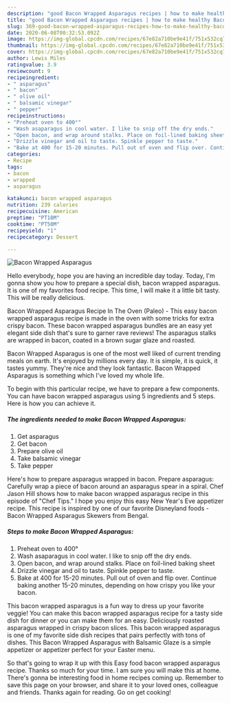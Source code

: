 ```yaml
---
description: "good Bacon Wrapped Asparagus recipes | how to make healthy Bacon Wrapped Asparagus"
title: "good Bacon Wrapped Asparagus recipes | how to make healthy Bacon Wrapped Asparagus"
slug: 369-good-bacon-wrapped-asparagus-recipes-how-to-make-healthy-bacon-wrapped-asparagus
date: 2020-06-08T00:32:53.092Z
image: https://img-global.cpcdn.com/recipes/67e82a710be9e41f/751x532cq70/bacon-wrapped-asparagus-recipe-main-photo.jpg
thumbnail: https://img-global.cpcdn.com/recipes/67e82a710be9e41f/751x532cq70/bacon-wrapped-asparagus-recipe-main-photo.jpg
cover: https://img-global.cpcdn.com/recipes/67e82a710be9e41f/751x532cq70/bacon-wrapped-asparagus-recipe-main-photo.jpg
author: Lewis Miles
ratingvalue: 3.9
reviewcount: 9
recipeingredient:
- " asparagus"
- " bacon"
- " olive oil"
- " balsamic vinegar"
- " pepper"
recipeinstructions:
- "Preheat oven to 400°"
- "Wash asaparagus in cool water. I like to snip off the dry ends."
- "Open bacon, and wrap around stalks. Place on foil-lined baking sheet"
- "Drizzle vinegar and oil to taste. Spinkle pepper to taste."
- "Bake at 400 for 15-20 minutes. Pull out of oven and flip over. Continue baking another 15-20 minutes, depending on how crispy you like your bacon."
categories:
- Recipe
tags:
- bacon
- wrapped
- asparagus

katakunci: bacon wrapped asparagus 
nutrition: 239 calories
recipecuisine: American
preptime: "PT18M"
cooktime: "PT50M"
recipeyield: "1"
recipecategory: Dessert

---
```



![Bacon Wrapped Asparagus](https://img-global.cpcdn.com/recipes/67e82a710be9e41f/751x532cq70/bacon-wrapped-asparagus-recipe-main-photo.jpg)

Hello everybody, hope you are having an incredible day today. Today, I'm gonna show you how to prepare a special dish, bacon wrapped asparagus. It is one of my favorites food recipe. This time, I will make it a little bit tasty. This will be really delicious.

Bacon Wrapped Asparagus Recipe In The Oven (Paleo) - This easy bacon wrapped asparagus recipe is made in the oven with some tricks for extra crispy bacon. These bacon wrapped asparagus bundles are an easy yet elegant side dish that&#39;s sure to garner rave reviews! The asparagus stalks are wrapped in bacon, coated in a brown sugar glaze and roasted.

Bacon Wrapped Asparagus is one of the most well liked of current trending meals on earth. It's enjoyed by millions every day. It is simple, it is quick, it tastes yummy. They're nice and they look fantastic. Bacon Wrapped Asparagus is something which I've loved my whole life.


To begin with this particular recipe, we have to prepare a few components. You can have bacon wrapped asparagus using 5 ingredients and 5 steps. Here is how you can achieve it.

<!--inarticleads1-->

##### The ingredients needed to make Bacon Wrapped Asparagus:

1. Get  asparagus
1. Get  bacon
1. Prepare  olive oil
1. Take  balsamic vinegar
1. Take  pepper


Here&#39;s how to prepare asparagus wrapped in bacon. Prepare asparagus: Carefully wrap a piece of bacon around an asparagus spear in a spiral. Chef Jason Hill shows how to make bacon wrapped asparagus recipe in this episode of &#34;Chef Tips.&#34; I hope you enjoy this easy New Year&#39;s Eve appetizer recipe. This recipe is inspired by one of our favorite Disneyland foods - Bacon Wrapped Asparagus Skewers from Bengal. 

<!--inarticleads2-->

##### Steps to make Bacon Wrapped Asparagus:

1. Preheat oven to 400°
1. Wash asaparagus in cool water. I like to snip off the dry ends.
1. Open bacon, and wrap around stalks. Place on foil-lined baking sheet
1. Drizzle vinegar and oil to taste. Spinkle pepper to taste.
1. Bake at 400 for 15-20 minutes. Pull out of oven and flip over. Continue baking another 15-20 minutes, depending on how crispy you like your bacon.


This bacon wrapped asparagus is a fun way to dress up your favorite veggie! You can make this bacon wrapped asparagus recipe for a tasty side dish for dinner or you can make them for an easy. Deliciously roasted asparagus wrapped in crispy bacon slices. This bacon wrapped asparagus is one of my favorite side dish recipes that pairs perfectly with tons of dishes. This Bacon Wrapped Asparagus with Balsamic Glaze is a simple appetizer or appetizer perfect for your Easter menu. 

So that's going to wrap it up with this Easy food bacon wrapped asparagus recipe. Thanks so much for your time. I am sure you will make this at home. There's gonna be interesting food in home recipes coming up. Remember to save this page on your browser, and share it to your loved ones, colleague and friends. Thanks again for reading. Go on get cooking!
